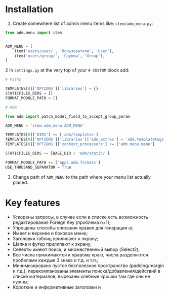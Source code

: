 # Installation

1. Create somewhere list of admin menu items like:
`stem/adm_menu.py`:
```python
from adm.menu import item


ADM_MENU = [
    item('users/user/', 'Пользователи', 'User'),
    item('users/group/', 'Группы', 'Group'),
]
```

2 In `settings.py` at the very top of your `# CUSTOM` block add:
```python
# Paths

TEMPLATES[0]['OPTIONS']['libraries'] = {}
STATICFILES_DIRS = []
FORMAT_MODULE_PATH = []

# Adm

from adm import patch_model_field_to_accept_group_param

ADM_MENU = 'stem.adm_menu.ADM_MENU'

TEMPLATES[0]['DIRS'] += ['adm/templates']
TEMPLATES[0]['OPTIONS']['libraries']['adm_extras'] = 'adm.templatetags.adm_extras'
TEMPLATES[0]['OPTIONS']['context_processors'] += ['adm.menu.menu']

STATICFILES_DIRS += [BASE_DIR / 'adm/static/']

FORMAT_MODULE_PATH += ['apps.adm.formats']
USE_THOUSAND_SEPARATOR = True
```

3. Change path of `ADM_MENU` to the path where your menu list actually placed.


# Key features

- Ускорены запросы, в случае если в списке есть возможность редактирования Foreign Key (проблема n+1);
- Упрощены способы описания правил для генерации ui;
- Имеет и верхнее и боковое меню;
- Заголовки таблиц прилипают к экрану;
- Шапка и футер прилипают к экрану;
- Селекты имеют поиск, и множественный выбор (Select2);
- Все числа прижимаются к правому краю, числа разделяются пробелами каждые 3 знака и т.д. и т.п.;
- Минимизировано пустое бесполезное пространство (padding/margin и т.д.), перекомпанованы элементы поиска/добавления/действий в списке материалов; вырезаны хлебные крошки там где они не нужны;
- Короткие и информативные заголовки и <title>;
- Все эти изменения адаптируется и под моб. устройства;
- и т.д. и т.п.


# What's done in details

### Шапка:
- Плавающая
- Левое меню перенесено в Шапку, и доступно н всех страницах
- Пользовательские действия вынесены из Шапки на главную страницу

### Список:
- actions / search / add — объединены в одну строку и плавают
- Шапка таблицы, а также первые две th каждой строки — плавают
- Фильтр — плавает
- Пагинация — плавает
- Возможность указать поля, с запретом переноса строк (white-space: nowrap)
- Все числа выровнены по правому краю
- Числа разделяются пробелом каждые 3 знака
- Дроби разделяются точкой, а не запятой

### Детальная Страница:
- Нижняя Панель с кнопками плавает 
- Шапка inline-таблиц, а также первые две th каждой строки — плавают (как в списке)
- Чекбоксы — вытянуты
- Уменьшены расстояния между блоками
- Исправлен баг сворачивания/раскрытия объединённых полей

### Контролы (актуально для Списка и Детальной Страницы):
- Контролы приведены к единому размеру
- Виджет дата/время в одну строку
- Select 2 (в т.ч. multiple)

### Прочее:
- Упрощён <title> на всех страница
- Фавиконка
- Хлебные крошки вынесены в заголовки
- Главная страница вытянута на всю ширину окна
- Мобильная версия — юзабельна


# After any changes check:

## This pages  
Дашборд                             | http://127.0.0.1:8000/admin/                                       
Страница апликейшена                | http://127.0.0.1:8000/admin/users/           
Список: С фильтром                  | http://127.0.0.1:8000/admin/users/user/                 
Список: С редактируемыми полями     | http://127.0.0.1:8000/admin/users/group/
Список: Подтверждение удаления      | http://127.0.0.1:3000/admin/users/user/
Детальная: Страница добавления      | http://127.0.0.1:8000/admin/users/user/add/
Детальная: С филдсетами             | http://127.0.0.1:3000/admin/users/user/1/change/        
Детальная: Простая                  | http://127.0.0.1:3000/admin/users/user/2/change/ 
Детальная: История                  | http://127.0.0.1:3000/admin/users/user/1/history/
Детальная: Подтверждение удаления   | http://127.0.0.1:3000/admin/users/user/1/delete/
Пользователь: Вход для анонимного   | http://127.0.0.1:8000/admin/
Пользователь: Сброс пароля          | http://127.0.0.1:3000/admin/users/user/1/password/
Пользователь: Смена пароля          | http://127.0.0.1:3000/admin/password_change/            
Пользователь: Выход                 | http://127.0.0.1:3000/admin/logout/
Документация: Главная               | http://127.0.0.1:8000/admin/doc/
Документация: Список                | http://127.0.0.1:8000/admin/doc/models/
Документация: Детальная страница    | http://127.0.0.1:8000/admin/doc/models/admin.logentry/

## This blocks
- Левая панель
- Хлебные крошки
- Вёрстка
- Мессаджи
- В светлой и тёмной темах
